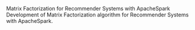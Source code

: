 Matrix Factorization for Recommender Systems with ApacheSpark
Development of Matrix Factorization algorithm for Recommender Systems with ApacheSpark. 
